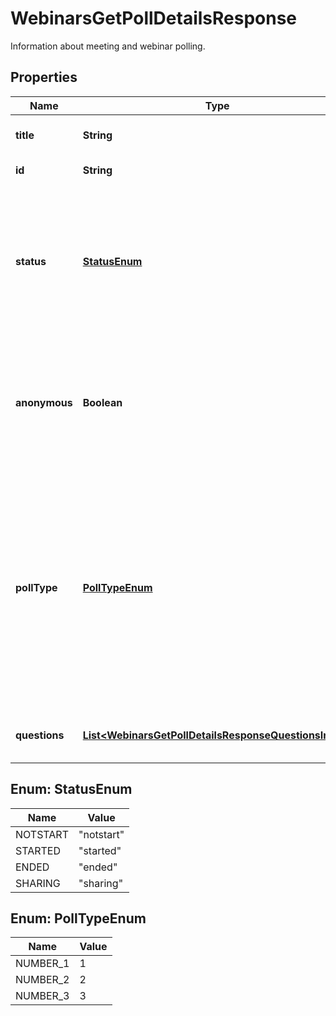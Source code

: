 

# WebinarsGetPollDetailsResponse

Information about meeting and webinar polling.

## Properties

| Name | Type | Description | Notes |
|------------ | ------------- | ------------- | -------------|
|**title** | **String** | The poll&#39;s title, up to 64 characters. |  [optional] |
|**id** | **String** | Webinar Poll ID |  [optional] |
|**status** | [**StatusEnum**](#StatusEnum) | Status of the Webinar Poll:    &#x60;notstart&#x60; - Poll not started    &#x60;started&#x60; - Poll started    &#x60;ended&#x60; - Poll ended    &#x60;sharing&#x60; - Sharing poll results |  [optional] |
|**anonymous** | **Boolean** | Allow meeting participants to answer poll questions anonymously.   This value defaults to &#x60;false&#x60;. |  [optional] |
|**pollType** | [**PollTypeEnum**](#PollTypeEnum) | The type of poll:  * &#x60;1&#x60; &amp;mdash; Poll.  * &#x60;2&#x60; &amp;mdash; Advanced Poll. This feature must be enabled in your Zoom account.  * &#x60;3&#x60; &amp;mdash; Quiz. This feature must be enabled in your Zoom account.    This value defaults to &#x60;1&#x60;. |  [optional] |
|**questions** | [**List&lt;WebinarsGetPollDetailsResponseQuestionsInner&gt;**](WebinarsGetPollDetailsResponseQuestionsInner.md) | Information about the poll&#39;s questions. |  [optional] |



## Enum: StatusEnum

| Name | Value |
|---- | -----|
| NOTSTART | &quot;notstart&quot; |
| STARTED | &quot;started&quot; |
| ENDED | &quot;ended&quot; |
| SHARING | &quot;sharing&quot; |



## Enum: PollTypeEnum

| Name | Value |
|---- | -----|
| NUMBER_1 | 1 |
| NUMBER_2 | 2 |
| NUMBER_3 | 3 |



